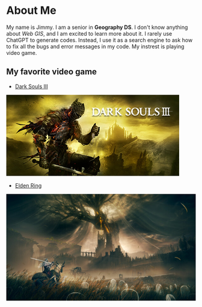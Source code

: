# About Me

My name is Jimmy. I am a senior in **Geography DS**. I don't know anything about *Web GIS*, and I am excited to learn more about it. I rarely use ChatGPT to generate codes. Instead, I use it as a search engine to ask how to fix all the bugs and error messages in my code. My instrest is playing video game.

## My favorite video game
* [Dark Souls III](https://store.steampowered.com/app/374320/DARK_SOULS_III/)

![Dark Soul](img/DarkSoul.jpg)

* [Elden Ring](https://store.steampowered.com/app/1245620/ELDEN_RING/)

![Elden Ring](img//ER.jpg)



